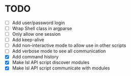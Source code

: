 # TODO
- [ ] Add user/password login
- [ ] Wrap Shell class in argparse
- [ ] Only allow one session
- [ ] Add keep-alive
- [ ] Add non-interactive mode to allow use in other scripts
- [ ] Add verbose mode to see all communication
- [x] Add command history
- [x] Make lsl API script discover modules
- [x] Make lsl API script communicate with modules
